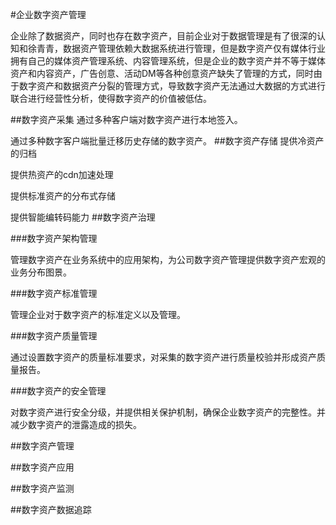 #企业数字资产管理

企业除了数据资产，同时也存在数字资产，目前企业对于数据管理是有了很深的认知和徐青青，数据资产管理依赖大数据系统进行管理，但是数字资产仅有媒体行业拥有自己的媒体资产管理系统、内容管理系统，但是企业的数字资产并不等于媒体资产和内容资产，广告创意、活动DM等各种创意资产缺失了管理的方式，同时由于数字资产和数据资产分裂的管理方式，导致数字资产无法通过大数据的方式进行联合进行经营性分析，使得数字资产的价值被低估。



##数字资产采集
通过多种客户端对数字资产进行本地签入。

通过多种数字客户端批量迁移历史存储的数字资产。
##数字资产存储
提供冷资产的归档

提供热资产的cdn加速处理

提供标准资产的分布式存储

提供智能编转码能力
##数字资产治理

###数字资产架构管理

管理数字资产在业务系统中的应用架构，为公司数字资产管理提供数字资产宏观的业务分布图景。

###数字资产标准管理

管理企业对于数字资产的标准定义以及管理。

###数字资产质量管理

通过设置数字资产的质量标准要求，对采集的数字资产进行质量校验并形成资产质量报告。

###数字资产的安全管理

对数字资产进行安全分级，并提供相关保护机制，确保企业数字资产的完整性。并减少数字资产的泄露造成的损失。

##数字资产管理

##数字资产应用

##数字资产监测

##数字资产数据追踪
